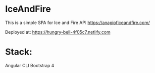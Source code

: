 # IceAndFire

This is a simple SPA for Ice and Fire API https://anapioficeandfire.com/

Deployed at: https://hungry-bell-4f05c7.netlify.com

# Stack:

Angular CLI
Bootstrap 4
